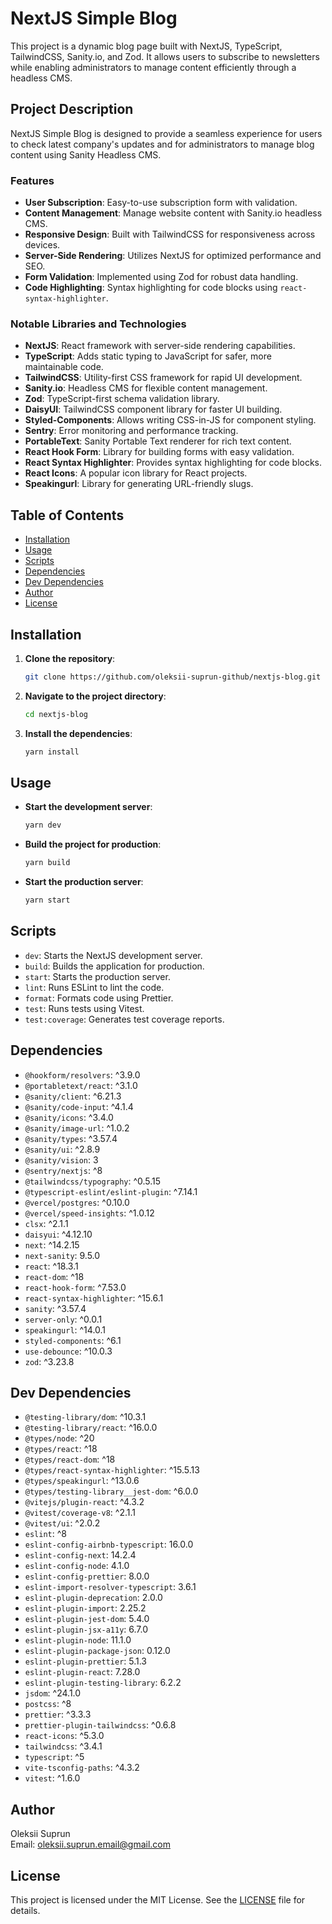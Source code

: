# NextJS Simple Blog

This project is a dynamic blog page built with NextJS, TypeScript, TailwindCSS, Sanity.io, and Zod. It allows users to subscribe to newsletters while enabling administrators to manage content efficiently through a headless CMS.

## Project Description

NextJS Simple Blog is designed to provide a seamless experience for users to check latest company's updates and for administrators to manage blog content using Sanity Headless CMS.

### Features

- **User Subscription**: Easy-to-use subscription form with validation.
- **Content Management**: Manage website content with Sanity.io headless CMS.
- **Responsive Design**: Built with TailwindCSS for responsiveness across devices.
- **Server-Side Rendering**: Utilizes NextJS for optimized performance and SEO.
- **Form Validation**: Implemented using Zod for robust data handling.
- **Code Highlighting**: Syntax highlighting for code blocks using `react-syntax-highlighter`.

### Notable Libraries and Technologies

- **NextJS**: React framework with server-side rendering capabilities.
- **TypeScript**: Adds static typing to JavaScript for safer, more maintainable code.
- **TailwindCSS**: Utility-first CSS framework for rapid UI development.
- **Sanity.io**: Headless CMS for flexible content management.
- **Zod**: TypeScript-first schema validation library.
- **DaisyUI**: TailwindCSS component library for faster UI building.
- **Styled-Components**: Allows writing CSS-in-JS for component styling.
- **Sentry**: Error monitoring and performance tracking.
- **PortableText**: Sanity Portable Text renderer for rich text content.
- **React Hook Form**: Library for building forms with easy validation.
- **React Syntax Highlighter**: Provides syntax highlighting for code blocks.
- **React Icons**: A popular icon library for React projects.
- **Speakingurl**: Library for generating URL-friendly slugs.

## Table of Contents

- [Installation](#installation)
- [Usage](#usage)
- [Scripts](#scripts)
- [Dependencies](#dependencies)
- [Dev Dependencies](#dev-dependencies)
- [Author](#author)
- [License](#license)

## Installation

1. **Clone the repository**:

   ```bash
   git clone https://github.com/oleksii-suprun-github/nextjs-blog.git
   ```

2. **Navigate to the project directory**:

   ```bash
   cd nextjs-blog
   ```

3. **Install the dependencies**:

   ```bash
   yarn install
   ```

## Usage

- **Start the development server**:

  ```bash
  yarn dev
  ```

- **Build the project for production**:

  ```bash
  yarn build
  ```

- **Start the production server**:

  ```bash
  yarn start
  ```

## Scripts

- `dev`: Starts the NextJS development server.
- `build`: Builds the application for production.
- `start`: Starts the production server.
- `lint`: Runs ESLint to lint the code.
- `format`: Formats code using Prettier.
- `test`: Runs tests using Vitest.
- `test:coverage`: Generates test coverage reports.

## Dependencies

- `@hookform/resolvers`: ^3.9.0
- `@portabletext/react`: ^3.1.0
- `@sanity/client`: ^6.21.3
- `@sanity/code-input`: ^4.1.4
- `@sanity/icons`: ^3.4.0
- `@sanity/image-url`: ^1.0.2
- `@sanity/types`: ^3.57.4
- `@sanity/ui`: ^2.8.9
- `@sanity/vision`: 3
- `@sentry/nextjs`: ^8
- `@tailwindcss/typography`: ^0.5.15
- `@typescript-eslint/eslint-plugin`: ^7.14.1
- `@vercel/postgres`: ^0.10.0
- `@vercel/speed-insights`: ^1.0.12
- `clsx`: ^2.1.1
- `daisyui`: ^4.12.10
- `next`: ^14.2.15
- `next-sanity`: 9.5.0
- `react`: ^18.3.1
- `react-dom`: ^18
- `react-hook-form`: ^7.53.0
- `react-syntax-highlighter`: ^15.6.1
- `sanity`: ^3.57.4
- `server-only`: ^0.0.1
- `speakingurl`: ^14.0.1
- `styled-components`: ^6.1
- `use-debounce`: ^10.0.3
- `zod`: ^3.23.8

## Dev Dependencies

- `@testing-library/dom`: ^10.3.1
- `@testing-library/react`: ^16.0.0
- `@types/node`: ^20
- `@types/react`: ^18
- `@types/react-dom`: ^18
- `@types/react-syntax-highlighter`: ^15.5.13
- `@types/speakingurl`: ^13.0.6
- `@types/testing-library__jest-dom`: ^6.0.0
- `@vitejs/plugin-react`: ^4.3.2
- `@vitest/coverage-v8`: ^2.1.1
- `@vitest/ui`: ^2.0.2
- `eslint`: ^8
- `eslint-config-airbnb-typescript`: 16.0.0
- `eslint-config-next`: 14.2.4
- `eslint-config-node`: 4.1.0
- `eslint-config-prettier`: 8.0.0
- `eslint-import-resolver-typescript`: 3.6.1
- `eslint-plugin-deprecation`: 2.0.0
- `eslint-plugin-import`: 2.25.2
- `eslint-plugin-jest-dom`: 5.4.0
- `eslint-plugin-jsx-a11y`: 6.7.0
- `eslint-plugin-node`: 11.1.0
- `eslint-plugin-package-json`: 0.12.0
- `eslint-plugin-prettier`: 5.1.3
- `eslint-plugin-react`: 7.28.0
- `eslint-plugin-testing-library`: 6.2.2
- `jsdom`: ^24.1.0
- `postcss`: ^8
- `prettier`: ^3.3.3
- `prettier-plugin-tailwindcss`: ^0.6.8
- `react-icons`: ^5.3.0
- `tailwindcss`: ^3.4.1
- `typescript`: ^5
- `vite-tsconfig-paths`: ^4.3.2
- `vitest`: ^1.6.0

## Author

Oleksii Suprun  
Email: oleksii.suprun.email@gmail.com

## License

This project is licensed under the MIT License. See the [LICENSE](LICENSE) file for details.
